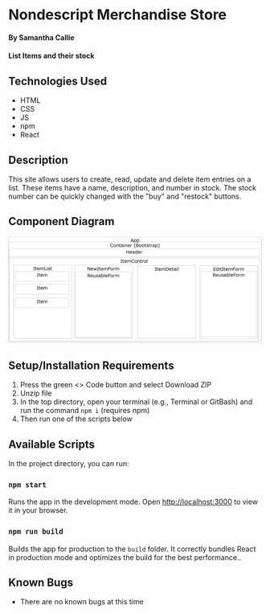 # Nondescript Merchandise Store

#### By **Samantha Callie**

#### List Items and their stock

## Technologies Used

* HTML
* CSS
* JS
* npm
* React

## Description

This site allows users to create, read, update and delete item entries on a list. These items have a name, description, and number in stock. The stock number can be quickly changed with the "buy" and "restock" buttons.

## Component Diagram
![this project's component diagram](component-diagram.png)

## Setup/Installation Requirements

1. Press the green <> Code button and select Download ZIP
2. Unzip file
3. In the top directory, open your terminal (e.g., Terminal or GitBash) and run the command `npm i` (requires npm)
3. Then run one of the scripts below


## Available Scripts

In the project directory, you can run:

### `npm start`

Runs the app in the development mode.
Open [http://localhost:3000](http://localhost:3000) to view it in your browser.

### `npm run build`

Builds the app for production to the `build` folder.
It correctly bundles React in production mode and optimizes the build for the best performance..

## Known Bugs

* There are no known bugs at this time